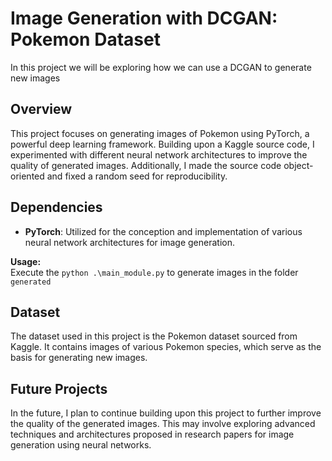 # Image Generation with DCGAN: Pokemon Dataset
 In this project we will be exploring how we can use a DCGAN to generate new images

## Overview

This project focuses on generating images of Pokemon using PyTorch, a powerful deep learning framework. Building upon a Kaggle source code, I experimented with different neural network architectures to improve the quality of generated images. Additionally, I made the source code object-oriented and fixed a random seed for reproducibility.

## Dependencies

- **PyTorch**: Utilized for the conception and implementation of various neural network architectures for image generation.

**Usage:**  
Execute the `python .\main_module.py` to generate images in the folder `generated`

## Dataset

The dataset used in this project is the Pokemon dataset sourced from Kaggle. It contains images of various Pokemon species, which serve as the basis for generating new images.

## Future Projects

In the future, I plan to continue building upon this project to further improve the quality of the generated images. This may involve exploring advanced techniques and architectures proposed in research papers for image generation using neural networks.
